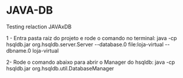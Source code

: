 # JAVA-DB
Testing relaction JAVAxDB

1 - Entra pasta raiz do projeto e rode o comando no terminal:
java -cp hsqldb.jar org.hsqldb.server.Server --database.0 file:loja-virtual --dbname.0 loja-virtual

2- Rode o comando abaixo para abrir o Manager do hsqldb: 
java -cp hsqldb.jar  org.hsqldb.util.DatabaseManager
